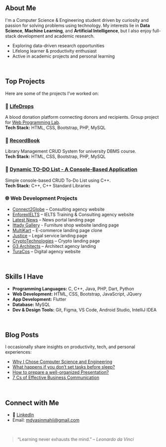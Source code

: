 ## About Me

I'm a Computer Science & Engineering student driven by curiosity and passion for solving problems using technology. My interests lie in **Data Science**, **Machine Learning**, and **Artificial Intelligence**, but I also enjoy full-stack development and academic research.

- Exploring data-driven research opportunities
- Lifelong learner & productivity enthusiast
- Active in academic projects and personal learning
<br>

## Top Projects

Here are some of the projects I've worked on:


### 🔗 [LifeDrops](https://lifedrops.great-site.net/)
A blood donation platform connecting donors and recipients. Group project for [Web Programming Lab](https://github.com/mdyasinahmed/CSE-323_WebProgrammingLab).  
**Tech Stack:** HTML, CSS, Bootstrap, PHP, MySQL


### 🔗 [RecordBook](https://recordbook.great-site.net/)
Library Management CRUD System for university DBMS course.  
**Tech Stack:** HTML, CSS, Bootstrap, PHP, MySQL

### 🔗 [Dynamic TO-DO List - A Console-Based Application](https://github.com/mdyasinahmed/dynamic-todo-list-with-cpp)
Simple console-based CRUD To-Do List using C++.  
**Tech Stack:** C++, C++ Standard Libraries

### 🌐 Web Development Projects
- [Connect2Globe](https://github.com/mdyasinahmed/web.Connect2Globe) – Consulting agency website
- [EnforexIELTS](https://mdyasinahmed.github.io/web.enforex-ielts) – IELTS Training & Consulting agency website
- [Latest News](https://mdyasinahmed.github.io/web.newsportal_landingpage_demo) – News portal landing page
- [Ittady Gallery](https://mdyasinahmed.github.io/web.ittady-gallery) - Furniture shop website landing page  
- [MultiKart](https://mdyasinahmed.github.io/web.MultiKart) – E-commerce landing page clone  
- [Justice](https://justice-landing-page0.netlify.app) – Legal service landing page  
- [CryptoTechnologies](https://mdyasinahmed.github.io/web.Bitcoin) – Crypto landing page  
- [G3 Architects](https://mdyasinahmed.github.io/web.agency-G3-Architects) – Architect agency landing  
- [TuraCos](https://mdyasinahmed.github.io/web.TuraCos) – Digital agency website  
<br>

## Skills I Have

- **Programming Languages:** C, C++, Java, PHP, Dart, Python  
- **Web Development:** HTML, CSS, Bootstrap, JavaScript, JQuery  
- **App Development:** Flutter  
- **Database:** MySQL  
- **Dev & Design Tools:** Git, Figma, VS Code, Android Studio, IntelliJ IDEA  
<br>

## Blog Posts

I occasionally share insights on productivity, tech, and personal experiences:

- [Why I Chose Computer Science and Engineering](https://www.linkedin.com/pulse/why-i-chose-computer-science-engineering-journey-passion-mahi-2eu2f)
- [What happens if you don’t set tasks before sleep?](https://medium.com/@md_yasinahmed/what-happens-if-you-dont-set-tasks-for-the-next-day-before-going-to-sleep-6b2bc875aea)
- [How to prepare a well-organized Presentation?](https://medium.com/@md_yasinahmed/how-to-prepare-a-well-organized-presentation-dfc332f47dff)
- [7 Cs of Effective Business Communication](https://medium.com/@md_yasinahmed/7-cs-of-an-effective-business-communication-in-a-nutshell-4a2779e74460)
<!--
## 📈 GitHub Stats

![Yasin's GitHub Stats](https://github-readme-stats.vercel.app/api?username=mdyasinahmed&show_icons=true&theme=radical)
![Top Languages](https://github-readme-stats.vercel.app/api/top-langs/?username=mdyasinahmed&layout=compact&theme=radical)

---
-->
<br>

## Connect with Me

- 🔗 [LinkedIn](https://www.linkedin.com/in/mdyasiin/)
- Email: mdyasinmahii@gmail.com
<br>

> “Learning never exhausts the mind.” – *Leonardo da Vinci*
